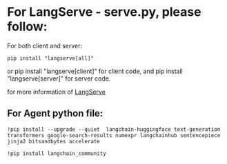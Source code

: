 # For LangServe - serve.py, please follow: 

For both client and server:

```shell
pip install "langserve[all]"
```

or pip install "langserve[client]" for client code, and pip install "langserve[server]" for server code.

for more information of [LangServe](https://python.langchain.com/docs/langserve/)

## For Agent python file:

```shell
!pip install --upgrade --quiet  langchain-huggingface text-generation transformers google-search-results numexpr langchainhub sentencepiece jinja2 bitsandbytes accelerate

!pip install langchain_community
```
